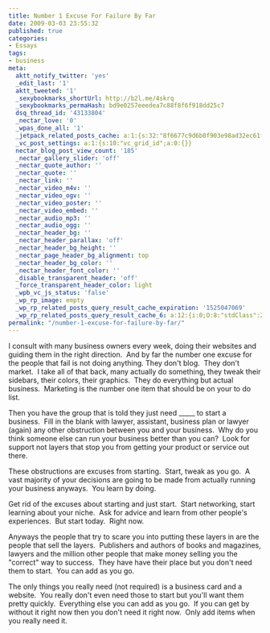 ```yaml
---
title: Number 1 Excuse For Failure By Far
date: 2009-03-03 23:55:32
published: true
categories:
- Essays
tags:
- business
meta:
  aktt_notify_twitter: 'yes'
  _edit_last: '1'
  aktt_tweeted: '1'
  _sexybookmarks_shortUrl: http://b2l.me/4skrq
  _sexybookmarks_permaHash: bd9e0257eeedea7c88f8f6f918dd25c7
  dsq_thread_id: '43133804'
  _nectar_love: '0'
  _wpas_done_all: '1'
  _jetpack_related_posts_cache: a:1:{s:32:"8f6677c9d6b0f903e98ad32ec61f8deb";a:2:{s:7:"expires";i:1471022833;s:7:"payload";a:3:{i:0;a:1:{s:2:"id";i:1185;}i:1;a:1:{s:2:"id";i:5624;}i:2;a:1:{s:2:"id";i:2051;}}}}
  _vc_post_settings: a:1:{s:10:"vc_grid_id";a:0:{}}
  nectar_blog_post_view_count: '185'
  _nectar_gallery_slider: 'off'
  _nectar_quote_author: ''
  _nectar_quote: ''
  _nectar_link: ''
  _nectar_video_m4v: ''
  _nectar_video_ogv: ''
  _nectar_video_poster: ''
  _nectar_video_embed: ''
  _nectar_audio_mp3: ''
  _nectar_audio_ogg: ''
  _nectar_header_bg: ''
  _nectar_header_parallax: 'off'
  _nectar_header_bg_height: ''
  _nectar_page_header_bg_alignment: top
  _nectar_header_bg_color: ''
  _nectar_header_font_color: ''
  _disable_transparent_header: 'off'
  _force_transparent_header_color: light
  _wpb_vc_js_status: 'false'
  _wp_rp_image: empty
  _wp_rp_related_posts_query_result_cache_expiration: '1525047069'
  _wp_rp_related_posts_query_result_cache_6: a:12:{i:0;O:8:"stdClass":2:{s:7:"post_id";s:4:"1027";s:5:"score";s:17:"90.57570734367829";}i:1;O:8:"stdClass":2:{s:7:"post_id";s:3:"664";s:5:"score";s:17:"57.23362260764775";}i:2;O:8:"stdClass":2:{s:7:"post_id";s:3:"872";s:5:"score";s:17:"54.66003872113413";}i:3;O:8:"stdClass":2:{s:7:"post_id";s:3:"713";s:5:"score";s:18:"53.547958695404844";}i:4;O:8:"stdClass":2:{s:7:"post_id";s:3:"364";s:5:"score";s:17:"50.57051073966515";}i:5;O:8:"stdClass":2:{s:7:"post_id";s:4:"1321";s:5:"score";s:17:"47.87873284667867";}i:6;O:8:"stdClass":2:{s:7:"post_id";s:3:"710";s:5:"score";s:18:"45.298431845413226";}i:7;O:8:"stdClass":2:{s:7:"post_id";s:3:"707";s:5:"score";s:17:"44.90128489093898";}i:8;O:8:"stdClass":2:{s:7:"post_id";s:3:"706";s:5:"score";s:17:"43.75894466675372";}i:9;O:8:"stdClass":2:{s:7:"post_id";s:4:"4550";s:5:"score";s:17:"43.11514460715675";}i:10;O:8:"stdClass":2:{s:7:"post_id";s:4:"4546";s:5:"score";s:18:"42.717997652682506";}i:11;O:8:"stdClass":2:{s:7:"post_id";s:4:"2774";s:5:"score";s:18:"42.717997652682506";}}
permalink: "/number-1-excuse-for-failure-by-far/"
---
```

I consult with many business owners every week, doing their websites and guiding them in the right direction.  And by far the number one excuse for the people that fail is not doing anything. They don't blog.  They don't market.  I take all of that back, many actually do something, they tweak their sidebars, their colors, their graphics.  They do everything but actual business.  Marketing is the number one item that should be on your to do list.

Then you have the group that is told they just need _____ to start a business.  Fill in the blank with lawyer, assistant, business plan or lawyer (again) any other obstruction between you and your business.  Why do you think someone else can run your business better than you can?  Look for support not layers that stop you from getting your product or service out there.

These obstructions are excuses from starting.  Start, tweak as you go.  A vast majority of your decisions are going to be made from actually running your business anyways.  You learn by doing.

Get rid of the excuses about starting and just start.  Start networking, start learning about your niche.  Ask for advice and learn from other people's experiences.  But start today.  Right now.

Anyways the people that try to scare you into putting these layers in are the people that sell the layers.  Publishers and authors of books and magazines, lawyers and the million other people that make money selling you the "correct" way to success.  They have have their place but you don't need them to start.  You can add as you go.

The only things you really need (not required) is a business card and a website.  You really don't even need those to start but you'll want them pretty quickly.  Everything else you can add as you go.  If you can get by without it right now then you don't need it right now.  Only add items when you really need it.
